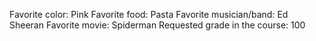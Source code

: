 Favorite color: Pink
Favorite food: Pasta
Favorite musician/band: Ed Sheeran
Favorite movie: Spiderman
Requested grade in the course: 100
